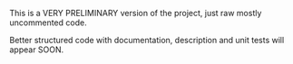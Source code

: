 This is a VERY PRELIMINARY version of the project, just raw mostly uncommented code.

Better structured code with documentation, description and unit tests will appear SOON.
